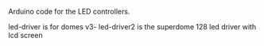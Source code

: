 Arduino code for the LED controllers.

led-driver is for domes v3-
led-driver2 is the superdome 128 led driver with lcd screen
